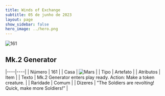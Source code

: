 ```yaml
---
title: Winds of Exchange
subtitle: 05 de junho de 2023
layout: page
show_sidebar: false
hero_image: ../hero.png
---
```


![161](https://mastervault-storage-prod.s3.amazonaws.com/media/card_front/en/600_161_657bf779c550_en.png)


## Mk.2 Generator

|----|----|
| Número | 161 |
| Casa | ![Mars](https://archonarcana.com/images/thumb/d/de/Mars.png/22px-Mars.png "Marte") |
| Tipo | Artefato |
| Atributos | Item |
| Texto | Mk.2 Generator enters play ready. Action: Make a token creature.  |
| Raridade | Comum |
| Dizeres | ”The Soldiers are revolting! Quick, make more Soldiers!”   |
